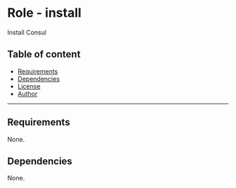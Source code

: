 # Role - install

Install Consul

## Table of content

- [Requirements](#requirements)
- [Dependencies](#dependencies)
- [License](#license)
- [Author](#author)

---

## Requirements

None.




## Dependencies

None.
